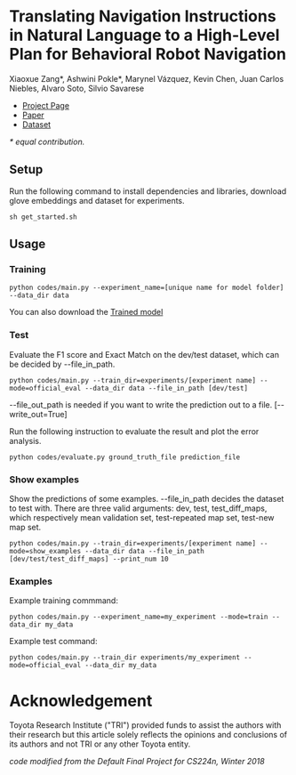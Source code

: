 # Translating Navigation Instructions in Natural Language to a High-Level Plan for Behavioral Robot Navigation

Xiaoxue Zang*, Ashwini Pokle*, Marynel Vázquez, Kevin Chen, Juan Carlos Niebles, Alvaro Soto, Silvio Savarese
* [Project Page]()
* [Paper]()
* [Dataset](https://stanford.box.com/shared/static/ye2z4zhsdm0mtc9kf44yjar7j9a5nuc3.zip)

*\* equal contribution.*
## Setup
Run the following command to install dependencies and libraries, download glove embeddings and dataset for experiments.
``` shell
sh get_started.sh
```
## Usage

### Training

``` shell
python codes/main.py --experiment_name=[unique name for model folder] --data_dir data
```
You can also download the [Trained model](https://stanford.box.com/shared/static/b89tdch98oxjz2iwyxyk1k7x2ntmofnm.zip)
### Test
Evaluate the F1 score and Exact Match on the dev/test dataset, which can be decided by --file_in_path.

``` shell
python codes/main.py --train_dir=experiments/[experiment name] --mode=official_eval --data_dir data --file_in_path [dev/test]
```

--file_out_path is needed if you want to write the prediction out to a file. \[--write_out=True\]

Run the following instruction to evaluate the result and plot the error analysis.
```
python codes/evaluate.py ground_truth_file prediction_file
```

### Show examples
Show the predictions of some examples.
--file_in_path decides the dataset to test with.
There are three valid arguments: dev, test, test_diff_maps, which respectively mean validation set, test-repeated map set, test-new map set.

``` shell
python codes/main.py --train_dir=experiments/[experiment name] --mode=show_examples --data_dir data --file_in_path [dev/test/test_diff_maps] --print_num 10
```

### Examples

Example training commmand:
```
python codes/main.py --experiment_name=my_experiment --mode=train --data_dir my_data
```

Example test command:
```
python codes/main.py --train_dir experiments/my_experiment --mode=official_eval --data_dir my_data
```


# Acknowledgement
Toyota Research Institute ("TRI")  provided funds to assist the authors with their research but this article solely reflects the opinions and conclusions of its authors and not TRI or any other Toyota entity.

*code modified from the Default Final Project for CS224n, Winter 2018*
